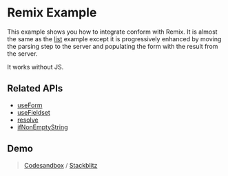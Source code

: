 # Remix Example

This example shows you how to integrate conform with Remix. It is almost the same as the [list](../list/) example except it is progressively enhanced by moving the parsing step to the server and populating the form with the result from the server.

It works without JS.

## Related APIs

- [useForm](/packages/conform-react/README.md#useForm)
- [useFieldset](/packages/conform-react/README.md#useFieldset)
- [resolve](/packages/conform-zod/README.md#resolve)
- [ifNonEmptyString](/packages/conform-zod/README.md#ifNonEmptyString)

## Demo

> [Codesandbox](https://codesandbox.io/s/github/edmundhung/conform/tree/main/examples/remix) / [Stackblitz](https://stackblitz.com/github/edmundhung/conform/tree/main/examples/remix)
